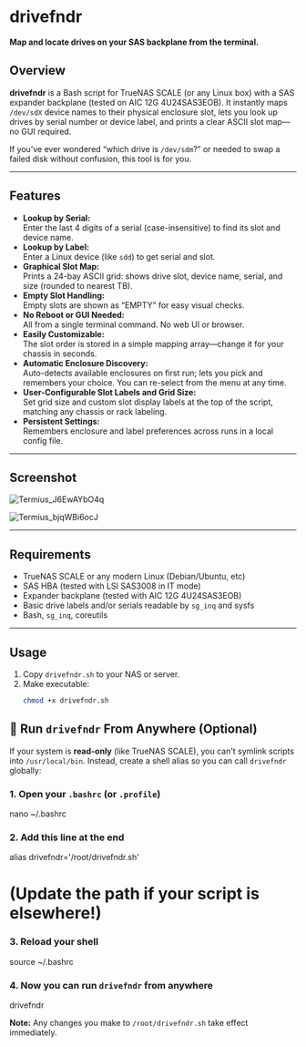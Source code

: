 # drivefndr

**Map and locate drives on your SAS backplane from the terminal.**

## Overview

**drivefndr** is a Bash script for TrueNAS SCALE (or any Linux box) with a SAS expander backplane (tested on AIC 12G 4U24SAS3EOB). It instantly maps `/dev/sdX` device names to their physical enclosure slot, lets you look up drives by serial number or device label, and prints a clear ASCII slot map—no GUI required.

If you’ve ever wondered “which drive is `/dev/sdm`?” or needed to swap a failed disk without confusion, this tool is for you.

---

## Features

- **Lookup by Serial:**  
  Enter the last 4 digits of a serial (case-insensitive) to find its slot and device name.
- **Lookup by Label:**  
  Enter a Linux device (like `sdd`) to get serial and slot.
- **Graphical Slot Map:**  
  Prints a 24-bay ASCII grid: shows drive slot, device name, serial, and size (rounded to nearest TB).
- **Empty Slot Handling:**  
  Empty slots are shown as “EMPTY” for easy visual checks.
- **No Reboot or GUI Needed:**  
  All from a single terminal command. No web UI or browser.
- **Easily Customizable:**  
  The slot order is stored in a simple mapping array—change it for your chassis in seconds.
- **Automatic Enclosure Discovery:**  
  Auto-detects available enclosures on first run; lets you pick and remembers your choice. You can re-select from the menu at any time.
- **User-Configurable Slot Labels and Grid Size:**  
  Set grid size and custom slot display labels at the top of the script, matching any chassis or rack labeling.
- **Persistent Settings:**  
  Remembers enclosure and label preferences across runs in a local config file.


---

## Screenshot


![Termius_J6EwAYbO4q](https://github.com/user-attachments/assets/f2970bec-d61b-47ef-b336-728036abcc0d)

![Termius_bjqWBi6ocJ](https://github.com/user-attachments/assets/492a2a52-c2a4-41be-b399-9144eb4cf093)

---

## Requirements

- TrueNAS SCALE or any modern Linux (Debian/Ubuntu, etc)
- SAS HBA (tested with LSI SAS3008 in IT mode)
- Expander backplane (tested with AIC 12G 4U24SAS3EOB)
- Basic drive labels and/or serials readable by `sg_inq` and sysfs
- Bash, `sg_inq`, coreutils

---

## Usage

1. Copy `drivefndr.sh` to your NAS or server.
2. Make executable:
   ```bash
   chmod +x drivefndr.sh

## 🏁 Run `drivefndr` From Anywhere (Optional)

If your system is **read-only** (like TrueNAS SCALE), you can't symlink scripts into `/usr/local/bin`.
Instead, create a shell alias so you can call `drivefndr` globally:

### 1. Open your `.bashrc` (or `.profile`)
nano ~/.bashrc

### 2. Add this line at the end
alias drivefndr='/root/drivefndr.sh'
# (Update the path if your script is elsewhere!)

### 3. Reload your shell
source ~/.bashrc

### 4. Now you can run `drivefndr` from anywhere
drivefndr

**Note:**
Any changes you make to `/root/drivefndr.sh` take effect immediately.


